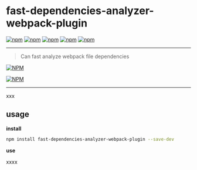# fast-dependencies-analyzer-webpack-plugin

[![npm](https://img.shields.io/npm/v/fast-dependencies-analyzer-webpack-plugin.svg)](https://www.npmjs.com/package/fast-dependencies-analyzer-webpack-plugin)
[![npm](https://img.shields.io/node/v/fast-dependencies-analyzer-webpack-plugin.svg)](https://www.npmjs.com/package/fast-dependencies-analyzer-webpack-plugin)
[![npm](https://img.shields.io/npm/dt/fast-dependencies-analyzer-webpack-plugin.svg)](https://www.npmjs.com/package/fast-dependencies-analyzer-webpack-plugin)
[![npm](https://img.shields.io/npm/dm/fast-dependencies-analyzer-webpack-plugin.svg)](https://www.npmjs.com/package/fast-dependencies-analyzer-webpack-plugin)
[![npm](https://img.shields.io/github/stars/maxming2333/fast-dependencies-analyzer-webpack-plugin.svg?style=social&label=Star)](https://github.com/maxming2333/fast-dependencies-analyzer-webpack-plugin) 

-----

> Can fast analyze webpack file dependencies

[![NPM](https://nodei.co/npm-dl/fast-dependencies-analyzer-webpack-plugin.png)](https://nodei.co/npm/fast-dependencies-analyzer-webpack-plugin/)

[![NPM](https://nodei.co/npm/fast-dependencies-analyzer-webpack-plugin.png?downloads=true&downloadRank=true&stars=true)](https://nodei.co/npm/fast-dependencies-analyzer-webpack-plugin/)

-----

xxx

## usage


**install**

```bash
npm install fast-dependencies-analyzer-webpack-plugin --save-dev
```

**use**

xxxx
